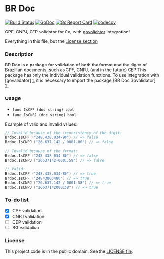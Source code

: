 # BR Doc

[![Build Status](https://travis-ci.org/Nhanderu/brdoc.svg?branch=master)][tag1]
[![GoDoc](https://godoc.org/github.com/Nhanderu/brdoc?status.png)][tag2]
[![Go Report Card](https://goreportcard.com/badge/github.com/Nhanderu/brdoc)][tag3]
[![codecov](https://codecov.io/gh/Nhanderu/brdoc/branch/master/graph/badge.svg)][tag4]

CPF, CNPJ, CEP validator for Go, with [govalidator][1] integration!

Everything in this file, but the [License section](#license).

### Description

BR Doc is a package for validation of both the format and the digits of Brazilian documents, such as CPF, CNPJ, (and in the future) CEP This package has only the individual validation functions. To use integration with [govalidator] [1], it is necessary to import the package [BR Doc Govalidator] [2].

### Usage

- `func IsCPF (doc string) bool`
- `func IsCNPJ (doc string) bool`

Example of valid and invalid values:

```go
// Invalid because of the inconsistency of the digit:
Brdoc.IsCPF ("248.438.034-99") // => false
Brdoc.IsCNPJ ("26.637.142 / 0001-00") // => false

// Invalid because of the format:
Brdoc.IsCPF ("248 438 034 80") // => false
Brdoc.IsCNPJ ("26637142-0001.58") // => false

// Valid:
Brdoc.IsCPF ("248.438.034-80") // => true
Brdoc.IsCPF ("24843803480") // => true
Brdoc.IsCNPJ ("26.637.142 / 0001-58") // => true
Brdoc.IsCNPJ ("26637142000158") // => true
```

### To-do list

- [x] CPF validation
- [x] CNPJ validation
- [ ] CEP validation
- [ ] RG validation

### License

This project code is in the public domain. See the [LICENSE file][3].

[1]: https://github.com/asaskevich/govalidator
[2]: https://github.com/Nhanderu/brdoc/govalidator
[3]: https://github.com/Nhanderu/brdoc/blob/master/LICENSE

[tag1]: https://travis-ci.org/Nhanderu/brdoc
[tag2]: (https://godoc.org/github.com/Nhanderu/brdoc)
[tag3]: (https://goreportcard.com/report/github.com/Nhanderu/brdoc)
[tag4]: (https://codecov.io/gh/Nhanderu/brdoc)